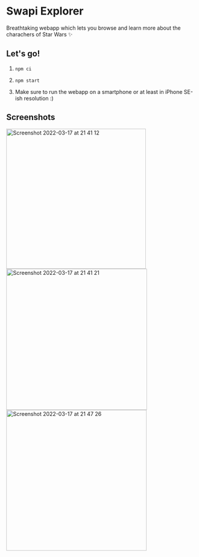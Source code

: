 # Swapi Explorer

Breathtaking webapp which lets you browse and learn more about the charachers of Star Wars ✨

## Let's go!

1. `npm ci`

2. `npm start`

3. Make sure to run the webapp on a smartphone or at least in iPhone SE-ish resolution :)

## Screenshots

<img width="370" alt="Screenshot 2022-03-17 at 21 41 12" src="https://user-images.githubusercontent.com/12121992/158891757-629cb373-1a05-4df6-bee2-6fdd84cf5426.png">

<img width="373" alt="Screenshot 2022-03-17 at 21 41 21" src="https://user-images.githubusercontent.com/12121992/158891719-4614a4e4-9b5f-420b-8d80-ee1284f5cedd.png">

<img width="372" alt="Screenshot 2022-03-17 at 21 47 26" src="https://user-images.githubusercontent.com/12121992/158892509-331412e9-f239-448a-a467-222131596cb9.png">
